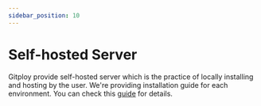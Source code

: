 ```yaml
---
sidebar_position: 10
---
```


# Self-hosted Server

Gitploy provide self-hosted server which is the practice of locally installing and hosting by the user. We're providing installation guide for each environment. You can check this [guide](../tasks/installation.md) for details.
